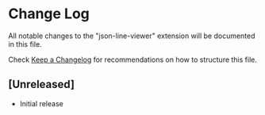 # Change Log

All notable changes to the "json-line-viewer" extension will be documented in this file.

Check [Keep a Changelog](http://keepachangelog.com/) for recommendations on how to structure this file.

## [Unreleased]

- Initial release